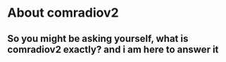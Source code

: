 # About comradiov2
## So you might be asking yourself, what is comradiov2 exactly? and i am here to answer it

